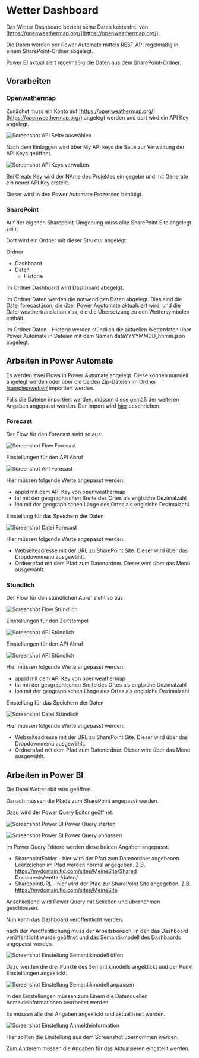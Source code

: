 # Wetter Dashboard

Das Wetter Dashboard bezieht seine Daten kostenfrei von [https://openweathermap.org/](https://openweathermap.org/).

Die Daten werden per Power Automate mittels REST API regelmäßig in einem SharePoint-Ordner abgelegt.

Power BI aktualisiert regelmäßig die Daten aus dem SharePoint-Ordner.

## Vorarbeiten

### Openwathermap

Zunächst muss ein Konto auf [https://openweathermap.org/](https://openweathermap.org/) angelegt werden und dort wird ein API Key angelegt.

![Screenshot API Seite auswählen](/sources/wetter-API-Key-Menue.png)

Nach dem Einloggen wird über My API keys die Seite zur Verwaltung der API Keys geöffnet.

![Screenshot API Keys verwalten](/sources/wetter-API-Key-Seite.png)

Bei Create Key wird der NAme des Projektes ein gegebn und mit Generate ein neuer API Key erstellt.

Dieser wird in den Power Automate Prozessen benötigt.

### SharePoint

Auf der eigenen Sharepoint-Umgebung muss eine SharePoint Site angelegt sein. 

Dort wird ein Ordner mit dieser Struktur angelegt:

Ordner
- Dashboard
- Daten
    - Historie

Im Ordner Dashboard wird Dashboard abegelgt.

Im Ordner Daten werden die notwendigen Daten abgelegt.
Dies sind die Datei forecast.json, die über Power Aoutomate aktualsiert wird, und die Datei weathertranslation.xlsx, die die Übersetzung zu den Wettersymbolen enthält.

Im Ordner Daten - Historie werden stündlich die aktuellen Wetterdaten über Power Automate in Dateien mit dem Namen dataYYYYMMDD_hhmm.json abgelegt.

## Arbeiten in Power Automate

Es werden zwei Flows in Power Automate angelegt. Diese können manuell angelegt werden oder über die beiden Zip-Dateien  im Ordner [/samples/wetter/](/samples/wetter/) importiert werden. 

Falls die Dateien importiert werden, müssen diese gemäß der weiteren Angaben angepasst werden. Der Import wird [hier](https://github.com/INOPIAE/inoPowerAutomate/blob/master/tutorials/importexportflow.md) beschrieben.


### Forecast

Der Flow für den Forecast sieht so aus:

![Screenshot Flow Forecast](/sources/wetter-forecast-flow.png)

Einstellungen für den API Abruf

![Screenshot API Forecast](/sources/wetter-forecast-http.png)

Hier müssen folgende Werte angepasst werden:
- appid mit dem API Key von openweathermap
- lat mit der geographischen Breite des Ortes als englsiche Dezimalzahl
- lon mit der geographischen Länge des Ortes als englsiche Dezimalzahl

Einstellung für das Speichern der Daten

![Screenshot Datei Forecast](/sources/wetter-forecast-datei.png)

Hier müssen folgende Werte angepasst werden:
- Webseiteadresse mit der URL zu SharePoint Site. Dieser wird über das Dropdownmenü ausgewählt.
- Ordnerpfad mit dem Pfad zum Datenordner. Dieser wird über das Menü ausgewählt.

### Stündlich

Der Flow für den stündlichen Abruf sieht so aus:

![Screenshot Flow Stündlich](/sources/wetter-stündlich-flow.png)

Einstellungen für den Zeitstempel

![Screenshot API Stündlich](/sources/wetter-stündlich-zeitstempel.png)

Einstellungen für den API Abruf

![Screenshot API Stündlich](/sources/wetter-stündlich-http.png)

Hier müssen folgende Werte angepasst werden:
- appid mit dem API Key von openweathermap
- lat mit der geographischen Breite des Ortes als englsiche Dezimalzahl
- lon mit der geographischen Länge des Ortes als englsiche Dezimalzahl

Einstellung für das Speichern der Daten

![Screenshot Datei Stündlich](/sources/wetter-stündlich-datei.png)

Hier müssen folgende Werte angepasst werden:
- Webseiteadresse mit der URL zu SharePoint Site. Dieser wird über das Dropdownmenü ausgewählt.
- Ordnerpfad mit dem Pfad zum Datenordner. Dieser wird über das Menü ausgewählt.

## Arbeiten in Power BI

Die Datei Wetter.pbit wird geöffnet.

Danach müssen die Pfade zum SharePoint angepasst werden.

Dazu wird der Power Query Editor geöffnet.

![Screenshot Power BI Power Query starten](/sources/wetter-pqeditor-start.png)

![Screenshot Power BI Power Query anpassen](/sources/wetter-pqeditor.png)

Im Power Query Editore werden diese beiden Angaben angepasst:

- SharepointFolder - hier wird der Pfad zum Datenordner angebenen. Leerzeichen im Pfad werden normal angegeben. Z.B. https://mydomain.tld.com/sites/MeineSite/Shared Documents/wetter/daten/
- SharepointURL - hier wird der Pfad zur SharePoint Site angegeben. Z.B. https://mydomain.tld.com/sites/MeineSite

Anschließend wird Power Query mit Scließen und übernehmen geschlossen.

Nun kann das Dashboard veröffentlicht werden.

nach der Veröffentlichung muss der Arbeitsbereich, in den das Dashboard veröffentlicht wurde geöffnet und das Semantikmodell des Dashbaords angepasst werden.

![Screenshot Einstellung Semantikmodell öffen](/sources/wetter-pbi-einstellungen.png)

Dazu werden die drei Punkte des Semantikmodells angeklickt und der Punkt Einstellungen angeklickt.

![Screenshot Einstellung Semantikmodell anpassen](/sources/wetter-pbi-einstellungen-arbeiten.png)

In den Einstellungen müssen zum Einem die Datenquellen Anmeldeinformationen bearbeitet werden.

Es müssen alle drei Angaben angeklickt und aktuallisiert werden.

![Screenshot Einstellung Anmeldeinformation](/sources/wetter-pbi-einstellungen-anmeldung.png)

Hier sollten die Einstellung aus dem Screenshot übernommen werden.

Zum Anderem müssen die Angaben für das Aktualsieren eingstellt werden.
